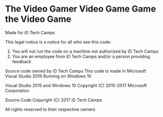 # The Video Gamer Video Game Game the Video Game
Made for iD Tech Camps

This legal notice is a notice for all who see this code:
1) You will not run the code on a machine not authorized by iD Tech Camps
2) You are an employee from iD Tech Camps and/or a person providing feedback

Source code owned by iD Tech Camps
This code is made in Microsoft Visual Studio 2015
Running on Windows 10

Visual Studio 2015 and Windows 10 Copyright (C) 2015-2017 Microsoft Corporation

Source Code Copyright (C) 2017 iD Tech Camps

All rights reserved to their respective owners
